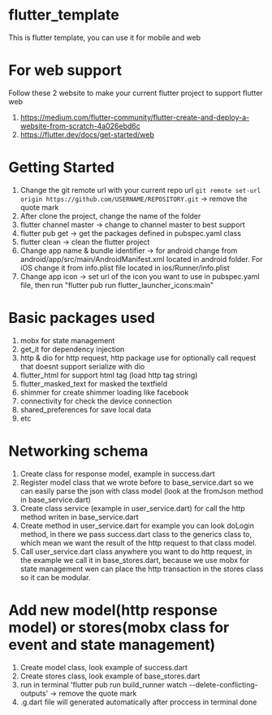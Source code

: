 # flutter_template

This is flutter template, you can use it for mobile and web

# For web support

Follow these 2 website to make your current flutter project to support flutter web
1. https://medium.com/flutter-community/flutter-create-and-deploy-a-website-from-scratch-4a026ebd6c
2. https://flutter.dev/docs/get-started/web

# Getting Started

1. Change the git remote url with your current repo url `git remote set-url origin https://github.com/USERNAME/REPOSITORY.git` -> remove the quote mark
2. After clone the project, change the name of the folder
3. flutter channel master -> change to channel master to best support
4. flutter pub get -> get the packages defined in pubspec.yaml class
5. flutter clean -> clean the flutter project
6. Change app name & bundle identifier -> for android change from android/app/src/main/AndroidManifest.xml located in android folder. For iOS change it from info.plist file located in ios/Runner/info.plist
7. Change app icon -> set url of the icon you want to use in pubspec.yaml file, then run "flutter pub run flutter_launcher_icons:main"

# Basic packages used

1. mobx for state management
2. get_it for dependency injection
3. http & dio for http request, http package use for optionally call request that doesnt support serialize with dio
4. flutter_html for support html tag (load http tag string)
5. flutter_masked_text for masked the textfield
6. shimmer for create shimmer loading like facebook
7. connectivity for check the device connection
8. shared_preferences for save local data
9. etc

# Networking schema

1. Create class for response model, example in success.dart
2. Register model class that we wrote before to base_service.dart so we can easily parse the json with class model (look at the fromJson method in base_service.dart) 
3. Create class service (example in user_service.dart) for call the http method writen in base_service.dart
4. Create method in user_service.dart for example you can look doLogin method, in there we pass success.dart class to the generics class to, which mean we want the result of the http request to that class model.
5. Call user_service.dart class anywhere you want to do http request, in the example we call it in base_stores.dart, because we use mobx for state management wen can place the http transaction in the stores class so it can be modular.

# Add new model(http response model) or stores(mobx class for event and state management)

1. Create model class, look example of success.dart
2. Create stores class, look example of base_stores.dart
3. run in terminal 'flutter pub run build_runner watch --delete-conflicting-outputs' -> remove the quote mark
4. .g.dart file will generated automatically after proccess in terminal done
